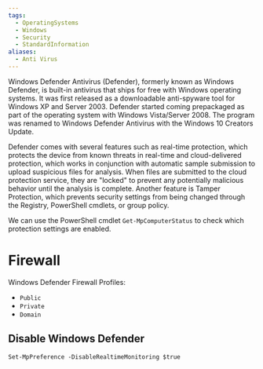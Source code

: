 ```yaml
---
tags:
  - OperatingSystems
  - Windows
  - Security
  - StandardInformation
aliases:
  - Anti Virus
---
```

Windows Defender Antivirus (Defender), formerly known as Windows Defender, is built-in antivirus that ships for free with Windows operating systems. It was first released as a downloadable anti-spyware tool for Windows XP and Server 2003. Defender started coming prepackaged as part of the operating system with Windows Vista/Server 2008. The program was renamed to Windows Defender Antivirus with the Windows 10 Creators Update.

Defender comes with several features such as real-time protection, which protects the device from known threats in real-time and cloud-delivered protection, which works in conjunction with automatic sample submission to upload suspicious files for analysis. When files are submitted to the cloud protection service, they are "locked" to prevent any potentially malicious behavior until the analysis is complete. Another feature is Tamper Protection, which prevents security settings from being changed through the Registry, PowerShell cmdlets, or group policy.

We can use the PowerShell cmdlet `Get-MpComputerStatus` to check which protection settings are enabled.

# Firewall 

Windows Defender Firewall Profiles:

- `Public`
- `Private`
- `Domain`


## Disable Windows Defender

```powershell-session
Set-MpPreference -DisableRealtimeMonitoring $true
```


